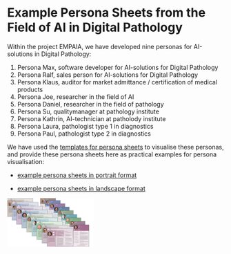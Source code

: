 # Example Persona Sheets from the Field of AI in Digital Pathology

Within the project EMPAIA, we have developed nine personas for AI-solutions in Digital Pathology:

1.	Persona Max, software developer for AI-solutions for Digital Pathology
2.	Persona Ralf, sales person for AI-solutions for Digital Pathology
3.	Persona Klaus, auditor for market admittance / certification of medical products
4.	Persona Joe, researcher in the field of AI
5.	Persona Daniel, researcher in the field of pathology
6.	Persona Su, qualitymanager at pathology institute
7.	Persona Kathrin, AI-technician at patholody institute
8.	Persona Laura, pathologist type 1 in diagnostics
9.	Persona Paul, pathologist type 2 in diagnostics


We have used the [templates for persona sheets](https://github.com/human-centered-ai-lab/PERSONAS/tree/main/Persona_Templates) to visualise these personas, and provide these persona sheets here as practical examples for persona visualisation:

* [example persona sheets in portrait format](https://github.com/human-centered-ai-lab/PERSONAS/tree/main/Examples_For_AI_In_Digital_Pathology/example-personasheets/Example-Personas-Portrait)

* [example persona sheets in landscape format](https://github.com/human-centered-ai-lab/PERSONAS/tree/main/Examples_For_AI_In_Digital_Pathology/example-personasheets/Example-Personas-Landscape)

<img src="https://github.com/human-centered-ai-lab/PERSONAS/blob/main/Examples_For_AI_In_Digital_Pathology/example-personasheets/personasheets.png" alt="symbol picture showing a collection of persona sheets" style="max-width:100%;" width="200">